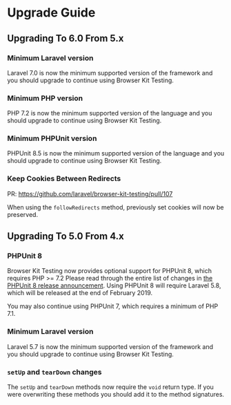 # Upgrade Guide

## Upgrading To 6.0 From 5.x

### Minimum Laravel version

Laravel 7.0 is now the minimum supported version of the framework and you should upgrade to continue using Browser Kit Testing.

### Minimum PHP version

PHP 7.2 is now the minimum supported version of the language and you should upgrade to continue using Browser Kit Testing.

### Minimum PHPUnit version

PHPUnit 8.5 is now the minimum supported version of the language and you should upgrade to continue using Browser Kit Testing.

### Keep Cookies Between Redirects

PR: https://github.com/laravel/browser-kit-testing/pull/107

When using the `followRedirects` method, previously set cookies will now be preserved.


## Upgrading To 5.0 From 4.x

### PHPUnit 8

Browser Kit Testing now provides optional support for PHPUnit 8, which requires PHP >= 7.2 Please read through the entire list of changes in [the PHPUnit 8 release announcement](https://phpunit.de/announcements/phpunit-8.html). Using PHPUnit 8 will require Laravel 5.8, which will be released at the end of February 2019.

You may also continue using PHPUnit 7, which requires a minimum of PHP 7.1.

### Minimum Laravel version

Laravel 5.7 is now the minimum supported version of the framework and you should upgrade to continue using Browser Kit Testing.

### `setUp` and `tearDown` changes

The `setUp` and `tearDown` methods now require the `void` return type. If you were overwriting these methods you should add it to the method signatures.
